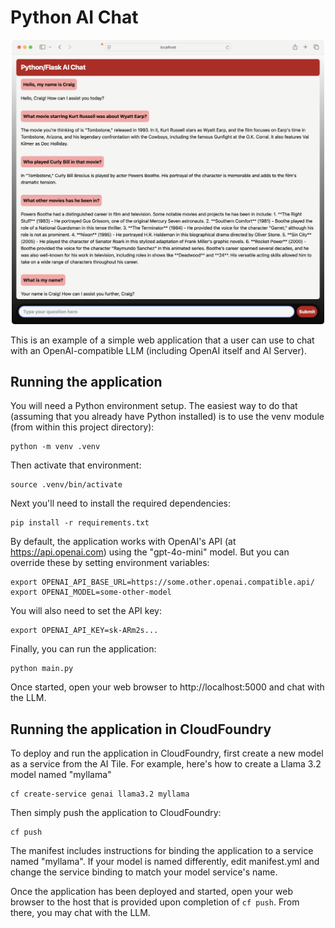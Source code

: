 # Python AI Chat

<center><img src="./.images/chat.png" alt="drawing" width="500"/></center>

This is an example of a simple web application that a user can use to chat with
an OpenAI-compatible LLM (including OpenAI itself and AI Server).

## Running the application

You will need a Python environment setup. The easiest way to do that (assuming
that you already have Python installed) is to use the venv module (from within
this project directory):

```script
python -m venv .venv
```

Then activate that environment:

```script
source .venv/bin/activate
```

Next you'll need to install the required dependencies:

```script
pip install -r requirements.txt
```

By default, the application works with OpenAI's API (at https://api.openai.com)
using the "gpt-4o-mini" model. But you can override these by setting environment
variables:

```script
export OPENAI_API_BASE_URL=https://some.other.openai.compatible.api/
export OPENAI_MODEL=some-other-model
```

You will also need to set the API key:

```script
export OPENAI_API_KEY=sk-ARm2s...
```

Finally, you can run the application:

```script
python main.py
```

Once started, open your web browser to http://localhost:5000 and chat with the
LLM.

## Running the application in CloudFoundry

To deploy and run the application in CloudFoundry, first create a new model as a service
from the AI Tile. For example, here's how to create a Llama 3.2 model named "myllama"

```
cf create-service genai llama3.2 myllama
```

Then simply push the application to CloudFoundry:

```
cf push
```

The manifest includes instructions for binding the application to a service named 
"myllama". If your model is named differently, edit manifest.yml and change the
service binding to match your model service's name.

Once the application has been deployed and started, open your web browser to the
host that is provided upon completion of `cf push`. From there, you may chat with
the LLM.





